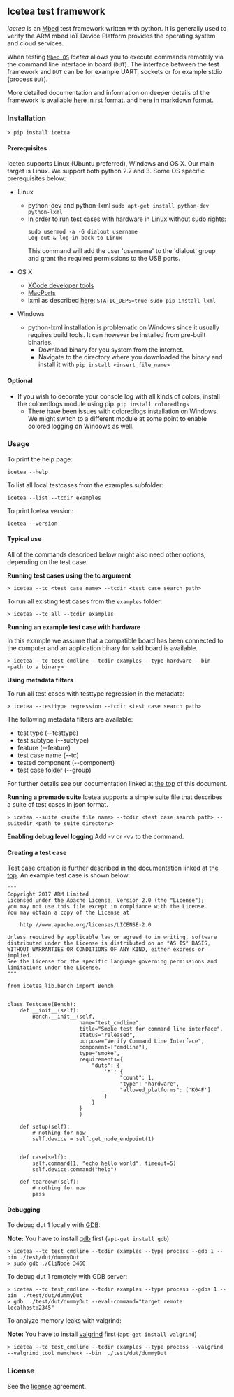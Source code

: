 ## Icetea test framework

*Icetea* is an [Mbed](https://www.mbed.com) test framework written
with python. It is generally used to verify the ARM mbed
IoT Device Platform provides the operating system and cloud services.

When testing [`Mbed OS`](https://www.mbed.com/en/platform/mbed-os/)
*Icetea* allows you to execute commands remotely via
the command line interface in board (`DUT`).
The interface between the test framework and `DUT` can be
for example UART, sockets or for example stdio (process `DUT`).

More detailed documentation and information on deeper details of
the framework is available
[here in rst format](https://github.com/ARMmbed/icetea/tree/master/doc-source).
and [here in markdown format](https://github.com/ARMmbed/icetea/tree/master/doc).

### Installation

`> pip install icetea`

#### Prerequisites
Icetea supports Linux (Ubuntu preferred), Windows and OS X. Our main target is Linux.
We support both python 2.7 and 3. Some OS specific prerequisites below:

* Linux
    * python-dev and python-lxml
        `sudo apt-get install python-dev python-lxml`
    * In order to run test cases with hardware in Linux without sudo rights:
        ```
        sudo usermod -a -G dialout username
        Log out & log in back to Linux
        ```
        This command will add the user 'username' to the 'dialout' group and
        grant the required permissions to the USB ports.
* OS X
    * [XCode developer tools](http://osxdaily.com/2014/02/12/install-command-line-tools-mac-os-x/)
    * [MacPorts](https://www.macports.org/install.php)
    * lxml as described
    [here](http://lxml.de/installation.html#installation):
        `STATIC_DEPS=true sudo pip install lxml`

* Windows
    * python-lxml installation is problematic on Windows since
    it usually requires build tools. It can however be installed
    from pre-built binaries.
        * Download binary for you system from the internet.
        * Navigate to the directory where you downloaded the
        binary and install it with `pip install <insert_file_name>`

#### Optional

* If you wish to decorate your console log with all kinds of colors,
install the coloredlogs module using pip. `pip install coloredlogs`
    * There have been issues with coloredlogs installation on Windows.
     We might switch to a different module at some point to enable
     colored logging on Windows as well.

### Usage

To print the help page:

`icetea --help`

To list all local testcases from the examples subfolder:

`icetea --list --tcdir examples`

To print Icetea version:

`icetea --version`

#### Typical use

All of the commands described below might also need other options,
depending on the test case.

**Running test cases using the tc argument**

`> icetea --tc <test case name> --tcdir <test case search path>`

To run all existing test cases from the `examples` folder:

`> icetea --tc all --tcdir examples`

**Running an example test case with hardware**

In this example we assume that a compatible board has been connected
to the computer and an application binary for said board is available.

`> icetea --tc test_cmdline --tcdir examples --type hardware --bin <path to a binary>`

**Using metadata filters**

To run all test cases with testtype regression in the metadata:

`> icetea --testtype regression --tcdir <test case search path>`

The following metadata filters are available:
* test type (--testtype)
* test subtype (--subtype)
* feature (--feature)
* test case name (--tc)
* tested component (--component)
* test case folder (--group)

For further details see our documentation linked
at [the top](#icetea-test-framework) of this document.

**Running a premade suite**
Icetea supports a simple suite file that describes a suite of test cases
in json format.

`> icetea --suite <suite file name> --tcdir <test case search path> --suitedir <path to suite directory>`

**Enabling debug level logging**
Add -v or -vv to the command.

#### Creating a test case
Test case creation is further described in the documentation linked at
[the top](#icetea-test-framework). An example test case is shown below:

```
"""
Copyright 2017 ARM Limited
Licensed under the Apache License, Version 2.0 (the "License");
you may not use this file except in compliance with the License.
You may obtain a copy of the License at

    http://www.apache.org/licenses/LICENSE-2.0

Unless required by applicable law or agreed to in writing, software
distributed under the License is distributed on an "AS IS" BASIS,
WITHOUT WARRANTIES OR CONDITIONS OF ANY KIND, either express or implied.
See the License for the specific language governing permissions and
limitations under the License.
"""

from icetea_lib.bench import Bench


class Testcase(Bench):
    def __init__(self):
        Bench.__init__(self,
                       name="test_cmdline",
                       title="Smoke test for command line interface",
                       status="released",
                       purpose="Verify Command Line Interface",
                       component=["cmdline"],
                       type="smoke",
                       requirements={
                           "duts": {
                               '*': {
                                    "count": 1,
                                    "type": "hardware",
                                    "allowed_platforms": ['K64F']
                               }
                           }
                       }
                       )

    def setup(self):
        # nothing for now
        self.device = self.get_node_endpoint(1)


    def case(self):
        self.command(1, "echo hello world", timeout=5)
        self.device.command("help")

    def teardown(self):
        # nothing for now
        pass
```

#### Debugging

To debug dut 1 locally with [GDB](https://www.gnu.org/software/gdb/):

**Note:** You have to install [gdb](https://www.gnu.org/software/gdb/) first (`apt-get install gdb`)

```
> icetea --tc test_cmdline --tcdir examples --type process --gdb 1 --bin ./test/dut/dummyDut
> sudo gdb ./CliNode 3460
```

To debug dut 1 remotely with GDB server:

```
> icetea --tc test_cmdline --tcdir examples --type process --gdbs 1 --bin  ./test/dut/dummyDut
> gdb  ./test/dut/dummyDut --eval-command="target remote localhost:2345"
```

To analyze memory leaks with valgrind:

**Note:** You have to install [valgrind](http://valgrind.org) first (`apt-get install valgrind`)
```
> icetea --tc test_cmdline --tcdir examples --type process --valgrind --valgrind_tool memcheck --bin  ./test/dut/dummyDut
```

### License

See the [license](LICENSE) agreement.
